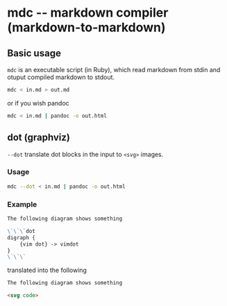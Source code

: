 # mdc -- markdown compiler (markdown-to-markdown)

## Basic usage

`mdc` is an executable script (in Ruby),
which read markdown from stdin
and otuput compiled markdown to stdout.


```bash
mdc < in.md > out.md
```

or if you wish pandoc

```bash
mdc < in.md | pandoc -o out.html
```

## dot (graphviz)

`--dot` translate dot blocks in the input to `<svg>` images.

### Usage

```bash
mdc --dot < in.md | pandoc -o out.html
```

### Example

```markdown
The following diagram shows something

\`\`\`dot
digraph {
    {vim dot} -> vimdot
}
\`\`\`
```

translated into the following

```markdown
The following diagram shows something

<svg code>
```

